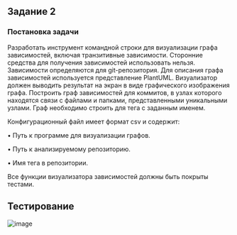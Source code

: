 ## Задание 2
### Постановка задачи
Разработать инструмент командной строки для визуализации графа зависимостей, включая транзитивные зависимости. Сторонние средства для получения зависимостей использовать нельзя.
Зависимости определяются для git-репозитория. Для описания графа зависимостей используется представление PlantUML. Визуализатор должен выводить результат на экран в виде графического изображения графа.
Построить граф зависимостей для коммитов, в узлах которого находятся связи с файлами и папками, представленными уникальными узлами. Граф необходимо строить для тега с заданным именем.

Конфигурационный файл имеет формат csv и содержит:

• Путь к программе для визуализации графов.

• Путь к анализируемому репозиторию.

• Имя тега в репозитории.

Все функции визуализатора зависимостей должны быть покрыты тестами.

## Тестирование 

![image](https://github.com/user-attachments/assets/3358a2f0-222e-4230-a962-45767b520d60)
